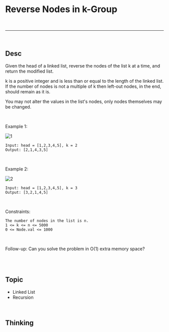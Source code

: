 # Reverse Nodes in k-Group

<br>

---

<br>

## Desc

Given the head of a linked list, reverse the nodes of the list k at a time, and return the modified list.

k is a positive integer and is less than or equal to the length of the linked list. If the number of nodes is not a multiple of k then left-out nodes, in the end, should remain as it is.

You may not alter the values in the list's nodes, only nodes themselves may be changed.

<br>

Example 1:

![1](https://assets.leetcode.com/uploads/2020/10/03/reverse_ex1.jpg)

```
Input: head = [1,2,3,4,5], k = 2
Output: [2,1,4,3,5]
```

<br>

Example 2:

![2](https://assets.leetcode.com/uploads/2020/10/03/reverse_ex2.jpg)

```
Input: head = [1,2,3,4,5], k = 3
Output: [3,2,1,4,5]
```

<br>

Constraints:
```
The number of nodes in the list is n.
1 <= k <= n <= 5000
0 <= Node.val <= 1000
```

<br>

Follow-up: Can you solve the problem in O(1) extra memory space?

<br>
<br>

## Topic

* Linked List
* Recursion

<br>

## Thinking